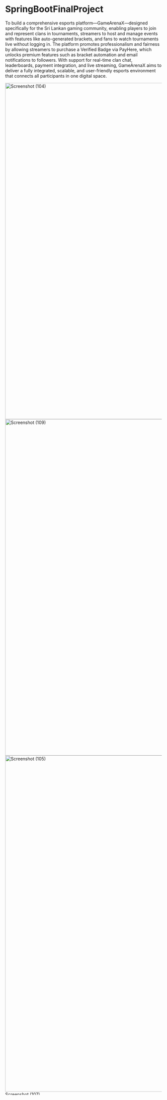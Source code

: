 ﻿# SpringBootFinalProject

To build a comprehensive esports platform—GameArenaX—designed specifically for the Sri 
Lankan gaming community, enabling players to join and represent clans in tournaments, 
streamers to host and manage events with features like auto-generated brackets, and fans 
to watch tournaments live without logging in. The platform promotes professionalism and 
fairness by allowing streamers to purchase a Verified Badge via PayHere, which unlocks 
premium features such as bracket automation and email notifications to followers. With 
support for real-time clan chat, leaderboards, payment integration, and live streaming, 
GameArenaX aims to deliver a fully integrated, scalable, and user-friendly esports 
environment that connects all participants in one digital space. 


<img width="1920" height="1080" alt="Screenshot (104)" src="https://github.com/user-attachments/assets/aa631610-7e9c-4e2d-9ef2-5f51fcda22b0" />
<img width="1920" height="1080" alt="Screenshot (109)" src="https://github.com/user-attachments/assets/2b28aee0-964b-4d09-a7a1-9af48f737ee6" />
<img width="1920" height="1080" alt="Screenshot (105)" src="https://github.com/user-attachments/assets/ed6ab7a0-cd33-4ca2-8500-01b29a04a5a8" />
<img width="1920" height="10![WhatsApp Image 2025-09-21 at 16 45 40_b21d6bf2](https://github.com/user-attachments/assets/0906a9dc-2f53-45e7-ab1e-eea5696e3e3c)
80" alt="Screenshot (107)" src="https://github.com/user-attachments/assets/5400687e-8029-463c-8d19-26215294b22f" />


